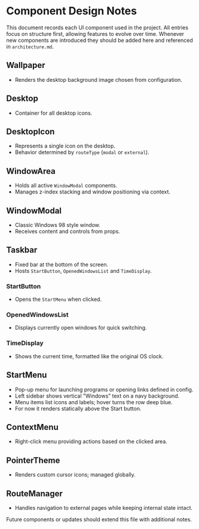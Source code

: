 # Component Design Notes

This document records each UI component used in the project.  All entries focus
on structure first, allowing features to evolve over time. Whenever new
components are introduced they should be added here and referenced in
`architecture.md`.

## Wallpaper
- Renders the desktop background image chosen from configuration.

## Desktop
- Container for all desktop icons.

## DesktopIcon
- Represents a single icon on the desktop.
- Behavior determined by `routeType` (`modal` or `external`).

## WindowArea
- Holds all active `WindowModal` components.
- Manages z-index stacking and window positioning via context.

## WindowModal
- Classic Windows 98 style window.
- Receives content and controls from props.

## Taskbar
- Fixed bar at the bottom of the screen.
- Hosts `StartButton`, `OpenedWindowsList` and `TimeDisplay`.

### StartButton
- Opens the `StartMenu` when clicked.

### OpenedWindowsList
- Displays currently open windows for quick switching.

### TimeDisplay
- Shows the current time, formatted like the original OS clock.

## StartMenu
- Pop-up menu for launching programs or opening links defined in config.
- Left sidebar shows vertical "Windows" text on a navy background.
- Menu items list icons and labels; hover turns the row deep blue.
- For now it renders statically above the Start button.

## ContextMenu
- Right-click menu providing actions based on the clicked area.

## PointerTheme
- Renders custom cursor icons; managed globally.

## RouteManager
- Handles navigation to external pages while keeping internal state intact.

Future components or updates should extend this file with additional notes.
